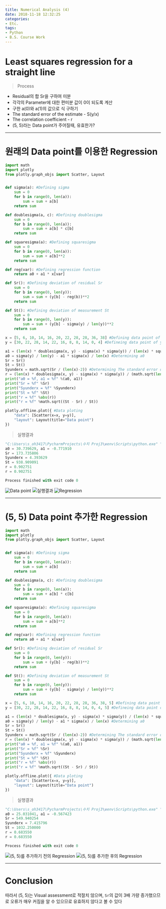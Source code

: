 ```yaml
---
title: Numerical Analysis (4)
date: 2018-11-18 12:32:25
categories:
- Etc.
tags:
- Python
- B.S. Course Work
---
```

# Least squares regression for a straight line

> Process
+ Residual의 합 Sr을 구하여 미분
+ 각각의 Parameter에 대한 편미분 값이 0이 되도록 계산
+ 구한 a(0)와 a(1)의 값으로 식 구하기
+ The standard error of the estimate - S(y/x)
+ The correlation coefficient - r
+ (5, 5)라는 Data point가 주어질때, 유효한가?

<!-- more -->
***
# 원래의 Data point를 이용한 Regression

~~~Python
import math
import plotly
from plotly.graph_objs import Scatter, Layout


def sigma(a): #Defining sigma
    sum = 0
    for b in range(0, len(a)):
        sum = sum + a[b]
    return sum

def doublesigma(a, c): #Defining doublesigma
    sum = 0
    for b in range(0, len(a)):
        sum = sum + a[b] * c[b]
    return sum

def squaresigma(a): #Defining squaresigma
    sum = 0
    for b in range(0, len(a)):
        sum = sum + a[b]**2
    return sum

def reg(var): #Defining regression function
    return a0 + a1 * x[var]

def Sr(): #Defining deviation of residual Sr
    sum = 0
    for b in range(0, len(y)):
        sum = sum + (y[b] - reg(b))**2
    return sum

def St(): #Defining deviation of measurement St
    sum = 0
    for b in range(0, len(y)):
        sum = sum + (y[b] - sigma(y) / len(y))**2
    return sum

x = [5, 6, 10, 14, 16, 20, 22, 28, 28, 36, 38] #Defining data point of x
y = [30, 22, 28, 14, 22, 16, 8, 8, 14, 0, 4] #Defineing data point of y

a1 = (len(x) * doublesigma(x, y) - sigma(x) * sigma(y)) / (len(x) * squaresigma(x) - sigma(x)**2) #Determining a1
a0 = sigma(y) / len(y) - a1 * sigma(x) / len(x) #Determining a0
Sr = Sr()
St = St()
Syunderx = math.sqrt(Sr / (len(x)-2)) #Determining The standard error of the estimate S(y/x)
r = (len(x) * doublesigma(x, y) - sigma(x) * sigma(y)) / (math.sqrt(len(x) * squaresigma(x) - sigma(x)**2) * math.sqrt(len(y) * squaresigma(y) - sigma(y)**2)) #Determining The correlation coefficient r
print("a0 = %f, a1 = %f" %(a0, a1))
print("Sr = %f" %Sr)
print("Syunderx = %f" %Syunderx)
print("St = %f" %St)
print("r = %f" %abs(r))
print("r = %f" %math.sqrt((St - Sr) / St))

plotly.offline.plot({ #Data ploting
    "data": [Scatter(x=x, y=y)],
    "layout": Layout(title="Data point")
})
~~~
> 실행결과

~~~Python
"C:\Users\s_oh3417\PycharmProjects\수치 Proj3\venv\Scripts\python.exe" "C:/Users/s_oh3417/PycharmProjects/수치 Proj3/Main.py"
a0 = 30.739629, a1 = -0.771910
Sr = 173.735806
Syunderx = 4.393629
St = 938.909091
r = 0.902751
r = 0.902751

Process finished with exit code 0
~~~
![Data point](/images/numerical-analysis-4/48669574-dfd22a80-eb4a-11e8-86b9-144604fd4f9f.png)
![실행결과](/images/numerical-analysis-4/48669580-f11b3700-eb4a-11e8-88ae-35c47aee9707.png)
![Regression](/images/numerical-analysis-4/48674789-79252f00-eb93-11e8-9291-3b69dfbcc9d7.png)
***
# (5, 5) Data point 추가한 Regression

~~~Python
import math
import plotly
from plotly.graph_objs import Scatter, Layout


def sigma(a): #Defining sigma
    sum = 0
    for b in range(0, len(a)):
        sum = sum + a[b]
    return sum

def doublesigma(a, c): #Defining doublesigma
    sum = 0
    for b in range(0, len(a)):
        sum = sum + a[b] * c[b]
    return sum

def squaresigma(a): #Defining squaresigma
    sum = 0
    for b in range(0, len(a)):
        sum = sum + a[b]**2
    return sum

def reg(var): #Defining regression function
    return a0 + a1 * x[var]

def Sr(): #Defining deviation of residual Sr
    sum = 0
    for b in range(0, len(y)):
        sum = sum + (y[b] - reg(b))**2
    return sum

def St(): #Defining deviation of measurement St
    sum = 0
    for b in range(0, len(y)):
        sum = sum + (y[b] - sigma(y) / len(y))**2
    return sum

x = [5, 6, 10, 14, 16, 20, 22, 28, 28, 36, 38, 5] #Defining data point of x
y = [30, 22, 28, 14, 22, 16, 8, 8, 14, 0, 4, 5] #Defineing data point of y

a1 = (len(x) * doublesigma(x, y) - sigma(x) * sigma(y)) / (len(x) * squaresigma(x) - sigma(x)**2) #Determining a1
a0 = sigma(y) / len(y) - a1 * sigma(x) / len(x) #Determining a0
Sr = Sr()
St = St()
Syunderx = math.sqrt(Sr / (len(x)-2)) #Determining The standard error of the estimate S(y/x)
r = (len(x) * doublesigma(x, y) - sigma(x) * sigma(y)) / (math.sqrt(len(x) * squaresigma(x) - sigma(x)**2) * math.sqrt(len(y) * squaresigma(y) - sigma(y)**2)) #Determining The correlation coefficient r
print("a0 = %f, a1 = %f" %(a0, a1))
print("Sr = %f" %Sr)
print("Syunderx = %f" %Syunderx)
print("St = %f" %St)
print("r = %f" %abs(r))
print("r = %f" %math.sqrt((St - Sr) / St))

plotly.offline.plot({ #Data ploting
    "data": [Scatter(x=x, y=y)],
    "layout": Layout(title="Data point")
})
~~~
> 실행결과

~~~Python
"C:\Users\s_oh3417\PycharmProjects\수치 Proj3\venv\Scripts\python.exe" "C:/Users/s_oh3417/PycharmProjects/수치 Proj3-1/Main.py"
a0 = 25.031041, a1 = -0.567423
Sr = 549.940254
Syunderx = 7.415796
St = 1032.250000
r = 0.683550
r = 0.683550

Process finished with exit code 0
~~~
![(5, 5)를 추가하기 전의 Regression](/images/numerical-analysis-4/48674790-7a565c00-eb93-11e8-9903-c2d6bb300f5f.png)
![(5, 5)를 추가한 후의 Regression](/images/numerical-analysis-4/48674792-7aeef280-eb93-11e8-81cb-10353bac5a88.png)
***
# Conclusion

따라서 (5, 5)는 Visual assessment로 적절치 않으며, `Sr`의 값이 3배 가량 증가했으므로 오류가 매우 커짐을 알 수 있으므로 유효하지 않다고 볼 수 있다

